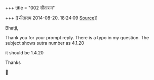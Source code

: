 +++
title = "002 सीताराम"

+++
[[सीताराम	2014-08-20, 18:24:09 [Source](https://groups.google.com/g/samskrita/c/NLAblpbnKA8)]]



Bhatji,

Thank you for your prompt reply. There is a typo in my question. The subject shows sutra number as 4.1.20

it should be 1.4.20

Thanks



